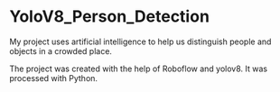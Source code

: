 # YoloV8_Person_Detection

My project uses artificial intelligence to help us distinguish people and objects in a crowded place.

The project was created with the help of Roboflow and yolov8. It was processed with Python.




 
